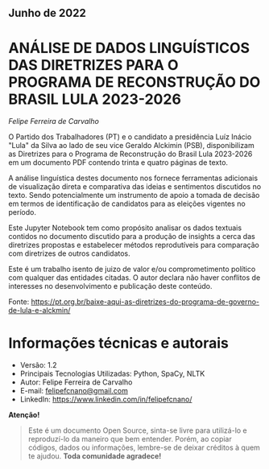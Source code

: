 ## Junho de 2022
# ANÁLISE DE DADOS LINGUÍSTICOS DAS DIRETRIZES PARA O PROGRAMA DE RECONSTRUÇÃO DO BRASIL LULA 2023-2026

*Felipe Ferreira de Carvalho*

O Partido dos Trabalhadores (PT) e o candidato a presidência Luíz Inácio "Lula" da Silva ao lado de seu vice Geraldo Alckimin (PSB), disponibilizam as Diretrizes para o Programa de Reconstrução do Brasil Lula 2023-2026 em um documento PDF contendo trinta e quatro páginas de texto.

A análise linguística destes documento nos fornece ferramentas adicionais de visualização direta e comparativa das ideias e sentimentos discutidos no texto. Sendo potencialmente um instrumento de apoio a tomada de decisão em termos de identificação de candidatos para as eleições vigentes no período.

Este Jupyter Notebook tem como propósito analisar os dados textuais contidos no documento discutido para a produção de insights a cerca das diretrizes propostas e estabelecer métodos reprodutíveis para comparação com diretrizes de outros candidatos.

Este é um trabalho isento de juizo de valor e/ou comprometimento político com qualquer das entidades citadas. O autor declara não haver conflitos de interesses no desenvolvimento e publicação deste conteúdo.

Fonte: https://pt.org.br/baixe-aqui-as-diretrizes-do-programa-de-governo-de-lula-e-alckmin/

# Informações técnicas e autorais

 - Versão: 1.2
 - Principais Tecnologias Utilizadas: Python, SpaCy, NLTK
 - Autor: Felipe Ferreira de Carvalho
 - E-mail: felipefcnano@gmail.com
 - LinkedIn: https://www.linkedin.com/in/felipefcnano/

**Atenção!**

> Este é um documento Open Source, sinta-se livre para utilizá-lo e
> reproduzí-lo da maneiro que bem entender. Porém, ao copiar códigos,
> dados ou informações, lembre-se de deixar créditos à quem te ajudou.
> **Toda comunidade agradece!**
